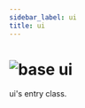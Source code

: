 ```yaml
---
sidebar_label: ui
title: ui
---
```


# <img src='/img/wiki/base.png' alt='base' data-tag='env-tag' /> ui
ui's entry class.<br/>

